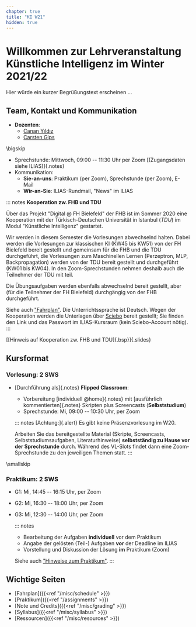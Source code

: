 ```yaml
---
chapter: true
title: "KI W21"
hidden: true
---
```



# Willkommen zur Lehrveranstaltung Künstliche Intelligenz im Winter 2021/22

Hier würde ein kurzer Begrüßungstext erscheinen ...

## Team, Kontakt und Kommunikation

*   **Dozenten**:
    -   [Canan Yıldız](mailto:canan.yildiz@tau.edu.tr)
    -   [Carsten Gips](https://www.fh-bielefeld.de/minden/ueber-uns/personenverzeichnis/carsten-gips)

\bigskip

*   Sprechstunde: Mittwoch, 09:00 -- 11:30 Uhr per Zoom [(Zugangsdaten siehe ILIAS)]{.notes}
*   Kommunikation:
    -   **Sie-an-uns**: Praktikum (per Zoom), Sprechstunde (per Zoom), E-Mail
    -   **Wir-an-Sie**: ILIAS-Rundmail, "News" im ILIAS

::: notes
**Kooperation zw. FHB und TDU**

Über das Projekt "Digital @ FH Bielefeld" der FHB ist im Sommer 2020 eine Kooperation mit der
Türkisch-Deutschen Universität in Istanbul (*TDU*) im Modul "Künstliche Intelligenz" gestartet.

Wir werden in diesem Semester die Vorlesungen abwechselnd halten. Dabei werden die Vorlesungen
zur klassischen KI (KW45 bis KW51) von der FH Bielefeld bereit gestellt und gemeinsam für die FHB
und die TDU durchgeführt, die Vorlesungen zum Maschinellen Lernen (Perzeptron, MLP, Backpropagation)
werden von der TDU bereit gestellt und durchgeführt (KW01 bis KW04). In den Zoom-Sprechstunden
nehmen deshalb auch die Teilnehmer der TDU mit teil.

Die Übungsaufgaben werden ebenfalls abwechselnd bereit gestellt, aber (für die Teilnehmer der
FH Bielefeld) durchgängig von der FHB durchgeführt.

Siehe auch ["Fahrplan"](#fahrplan). Die Unterrichtssprache ist Deutsch. Wegen der Kooperation
werden die Unterlagen über [Sciebo](https://sciebo.de) bereit gestellt; Sie finden den Link und
das Passwort im ILIAS-Kursraum (kein Sciebo-Account nötig).
:::

[[Hinweis auf Kooperation zw. FHB und TDU]{.bsp}]{.slides}


## Kursformat
### **Vorlesung**: 2 SWS

*   [Durchführung als]{.notes} **Flipped Classroom**:
    *   Vorbereitung [individuell \@home]{.notes} mit [ausführlich kommentierten]{.notes}
        Skripten plus Screencasts (**Selbststudium**)
    *   Sprechstunde: Mi, 09:00 -- 10:30 Uhr, per Zoom

    ::: notes
    [Achtung:]{.alert} Es gibt keine Präsenzvorlesung im W20.

    Arbeiten Sie das bereitgestellte Material (Skripte, Screencasts, Selbststudiumsaufgaben,
    Literaturhinweise) **selbstständig zu Hause vor der Sprechstunde** durch. Während des
    VL-Slots findet dann eine Zoom-Sprechstunde zu den jeweiligen Themen statt.
    :::

    <!--
    Mi, 09:00 -- 11:30 Uhr, **B50**
    -->

\smallskip

### **Praktikum**: 2 SWS

*   G1: Mi, 14:45 -- 16:15 Uhr, per Zoom
*   G2: Mi, 16:30 -- 18:00 Uhr, per Zoom
*   G3: Mi, 12:30 -- 14:00 Uhr, per Zoom

    ::: notes
    -   Bearbeitung der Aufgaben **individuell** vor dem Praktikum
    -   Angabe der gelösten (Teil-) Aufgaben **vor** der Deadline im ILIAS
    -   Vorstellung und Diskussion der Lösung **im** Praktikum (Zoom)

    Siehe auch ["Hinweise zum Praktikum"](#praktikum).
    :::

<!--
-   G1: Mi, 14:45 -- 16:15 Uhr (D320)
-   G2: Mi, 16:30 -- 18:00 Uhr (D320)
-   G3: Mi, 12:30 -- 14:00 Uhr (D320)
-->


## Wichtige Seiten

*   [Fahrplan]({{<ref "/misc/schedule" >}})
*   [Praktikum]({{<ref "/assignments" >}})
*   [Note und Credits]({{<ref "/misc/grading" >}})
*   [Syllabus]({{<ref "/misc/syllabus" >}})
*   [Ressourcen]({{<ref "/misc/resources" >}})
